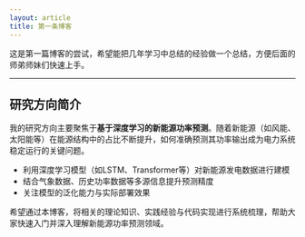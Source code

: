 ```yaml
---
layout: article
title: 第一条博客
---
```


这是第一篇博客的尝试，希望能把几年学习中总结的经验做一个总结，方便后面的师弟师妹们快速上手。

---

## 研究方向简介

我的研究方向主要聚焦于**基于深度学习的新能源功率预测**。随着新能源（如风能、太阳能等）在能源结构中的占比不断提升，如何准确预测其功率输出成为电力系统稳定运行的关键问题。

- 利用深度学习模型（如LSTM、Transformer等）对新能源发电数据进行建模
- 结合气象数据、历史功率数据等多源信息提升预测精度
- 关注模型的泛化能力与实际部署效果

希望通过本博客，将相关的理论知识、实践经验与代码实现进行系统梳理，帮助大家快速入门并深入理解新能源功率预测领域。
